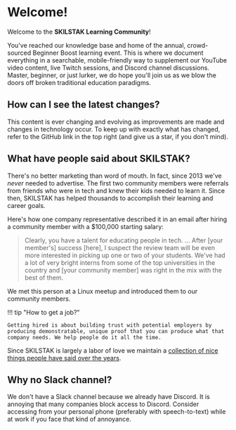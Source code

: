 # Welcome!

Welcome to the **SKILSTAK Learning Community**!

You've reached our knowledge base and home of the annual, crowd-sourced Beginner Boost learning event. This is where we document everything in a searchable, mobile-friendly way to supplement our YouTube video content, live Twitch sessions, and Discord channel discussions. Master, beginner, or just lurker, we do hope you'll join us as we blow the doors off broken traditional education paradigms.

## How can I see the latest changes?

This content is ever changing and evolving as improvements are made and changes in technology occur. To keep up with exactly what has changed, refer to the GitHub link in the top right (and give us a star, if you don't mind).

## What have people said about SKILSTAK?

There's no better marketing than word of mouth. In fact, since 2013 we've *never* needed to advertise. The first two community members were referrals from friends who were in tech and knew their kids needed to learn it. Since then, SKILSTAK has helped thousands to accomplish their learning and career goals.

Here's how one company representative described it in an email after hiring a community member with a $100,000 starting salary:

> Clearly, you have a talent for educating people in tech. ... After [your member's] success [here], I suspect the review team will be even more interested in picking up one or two of your students. We've had a lot of very bright interns from some of the top universities in the country and [your community member] was right in the mix with the best of them.

We met this person at a Linux meetup and introduced them to our community members. 

!!! tip "How to get a job?"

    Getting hired is about building trust with potential employers by producing demonstratable, unique proof that you can produce what that company needs. We help people do it all the time.

Since SKILSTAK is largely a labor of love we maintain a [collection of nice things people have said over the years](about/nice.md).

## Why no Slack channel?

We don't have a Slack channel because we already have Discord. It is annoying that many companies block access to Discord. Consider accessing from your personal phone (preferably with speech-to-text) while at work if you face that kind of annoyance.
